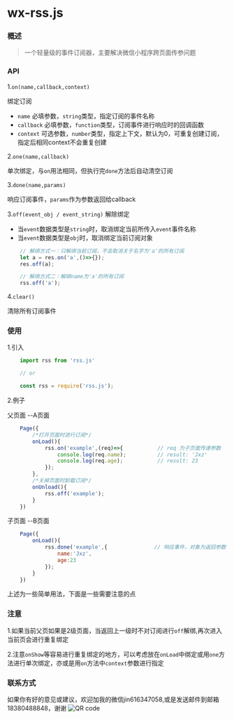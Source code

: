 wx-rss.js
====

### 概述
>一个轻量级的事件订阅器，主要解决微信小程序跨页面传参问题

### API
1.``on(name,callback,context)``

 绑定订阅

* ``name`` 必填参数，``string``类型，指定订阅的事件名称
* ``callback`` 必填参数，``function``类型，订阅事件进行响应时的回调函数
* ``context`` 可选参数，``number``类型，指定上下文，默认为0，可重复创建订阅，指定后相同context不会重复创建


2.``one(name,callback)``

 单次绑定，与``on``用法相同，但执行完``done``方法后自动清空订阅

3.``done(name,params)``

响应订阅事件，``params``作为参数返回给callback

3.``off(event_obj / event_string)`` 解除绑定

* 当``event``数据类型是``string``时，取消绑定当前所传入``event``事件名称
* 当``event``数据类型是``obj``时，取消绑定当前订阅对象

```javascript
    // 解绑方式一：只解绑当前订阅，不会取消关于名字为'a'的所有订阅
    let a = res.on('a',()=>{});
    res.off(a);

    // 解绑方式二：解绑name为'a'的所有订阅
    rss.off('a');

```
4.``clear()``

清除所有订阅事件

### 使用

1.引入

``` javascript
    import rss from 'rss.js'

    // or

    const rss = require('rss.js');
```

2.例子

父页面 --A页面

``` javascript
    Page({
        /*打开页面时进行订阅*/
        onLoad(){
            rss.on('example',(req)=>{           // req 为子页面传递参数
                console.log(req.name);          // result: 'Jxz'
                console.log(req.age);           // result: 23
            });
        },
        /*关掉页面时卸载订阅*/
        onUnload(){
            rss.off('example');
        }
    })
```

子页面 --B页面

``` javascript
    Page({
        onLoad(){
            rss.done('example',{               // 响应事件，对象为返回参数
                name:'Jxz',
                age:23
            });
        }
    })
```

上述为一些简单用法，下面是一些需要注意的点

### 注意

1.如果当前父页如果是2级页面，当返回上一级时不对订阅进行``off``解绑,再次进入当前页会进行重复绑定

2.注意``onShow``等容易进行重复绑定的地方，可以考虑放在``onLoad``中绑定或用``one``方法进行单次绑定，亦或是用``on``方法中``context``参数进行指定


### 联系方式

如果你有好的意见或建议，欢迎加我的微信jin616347058,或是发送邮件到邮箱18380488848，谢谢
![QR code](http://otfhhagqp.bkt.clouddn.com/my/6BF6200F4CBDE9DB368E67F9DF342511.jpg)
